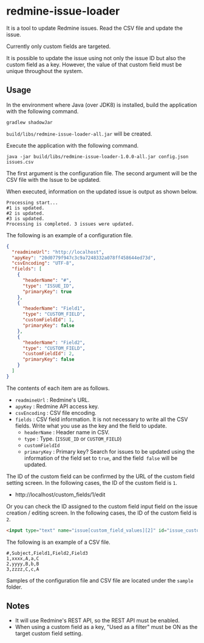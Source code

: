 # redmine-issue-loader

It is a tool to update Redmine issues. Read the CSV file and update the issue.

Currently only custom fields are targeted.

It is possible to update the issue using not only the issue ID but also the custom field as a key. However, the value of that custom field must be unique throughout the system.

## Usage

In the environment where Java (over JDK8) is installed, build the application with the following command.

```
gradlew shadowJar
```

`build/libs/redmine-issue-loader-all.jar` will be created.

Execute the application with the following command.

```
java -jar build/libs/redmine-issue-loader-1.0.0-all.jar config.json issues.csv
```

The first argument is the configuration file. The second argument will be the CSV file with the Issue to be updated.

When executed, information on the updated issue is output as shown below.

```
Processing start...
#1 is updated.
#2 is updated.
#3 is updated.
Processing is completed. 3 issues were updated.
```

The following is an example of a configuration file.

```json
{
  "readmineUrl": "http://localhost",
  "apyKey": "20d0779f947c3c9a7248332a078ff458644ed73d",
  "csvEncoding": "UTF-8",
  "fields": [
    {
      "headerName": "#",
      "type": "ISSUE_ID",
      "primaryKey": true
    },
    {
      "headerName": "Field1",
      "type": "CUSTOM_FIELD",
      "customFieldId": 1,
      "primaryKey": false
    },
    {
      "headerName": "Field2",
      "type": "CUSTOM_FIELD",
      "customFieldId": 2,
      "primaryKey": false
    }
  ]
}
```

The contents of each item are as follows.

* `readmineUrl` : Redmine's URL.
* `apyKey` : Redmine API access key.
* `csvEncoding` : CSV file encoding.
* `fields` : CSV field information. It is not necessary to write all the CSV fields. Write what you use as the key and the field to update.
    * `headerName` : Header name in CSV.
    * `type` : Type. (`ISSUE_ID` or `CUSTOM_FIELD`)
    * `customFieldId`
    * `primaryKey` : Primary key? Search for issues to be updated using the information of the field set to `true`, and the field` false` will be updated.

The ID of the custom field can be confirmed by the URL of the custom field setting screen.
In the following cases, the ID of the custom field is `1`.

* http://localhost/custom_fields/1/edit

Or you can check the ID assigned to the custom field input field on the issue creation / editing screen. In the following cases, the ID of the custom field is `2`.

```html
<input type="text" name="issue[custom_field_values][2]" id="issue_custom_field_values_2" value="A" class="string_cf">
```

The following is an example of a CSV file.

```csv
#,Subject,Field1,Field2,Field3
1,xxxx,A,a,C
2,yyyy,B,b,B
3,zzzz,C,c,A
```

Samples of the configuration file and CSV file are located under the `sample` folder.

## Notes

* It will use Redmine's REST API, so the REST API must be enabled.
* When using a custom field as a key, "Used as a filter" must be ON as the target custom field setting.
